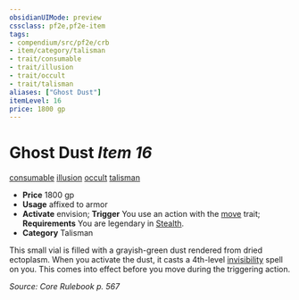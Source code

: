 ```yaml
---
obsidianUIMode: preview
cssclass: pf2e,pf2e-item
tags:
- compendium/src/pf2e/crb
- item/category/talisman
- trait/consumable
- trait/illusion
- trait/occult
- trait/talisman
aliases: ["Ghost Dust"]
itemLevel: 16
price: 1800 gp
---
```

# Ghost Dust *Item 16*  
[consumable](../../../rules/traits/consumable.md)  [illusion](../../../rules/traits/illusion.md)  [occult](../../../rules/traits/occult.md)  [talisman](../../../rules/traits/talisman.md)  

- **Price** 1800 gp
- **Usage** affixed to armor
- **Activate** envision; **Trigger** You use an action with the [move](../../../rules/traits/move.md) trait; **Requirements** You are legendary in [Stealth](../../skills.md#Stealth).
- **Category** Talisman

This small vial is filled with a grayish-green dust rendered from dried ectoplasm. When you activate the dust, it casts a 4th-level [invisibility](../../spells/invisibility.md) spell on you. This comes into effect before you move during the triggering action.

*Source: Core Rulebook p. 567*